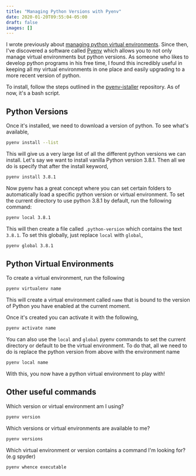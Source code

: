 ```yaml
---
title: "Managing Python Versions with Pyenv"
date: 2020-01-20T09:55:04-05:00
draft: false
images: []
---
```


I wrote previously about [managing python virtual environments](https://brandonrozek.com/blog/virtualenv/). Since then, I've discovered a software called [Pyenv](https://github.com/pyenv/pyenv) which allows you to not only manage virtual environments but python versions. As someone who likes to develop python programs in his free time, I found this incredibly useful in keeping all my virtual environments in one place and easily upgrading to a more recent version of python.

To install, follow the steps outlined in the [pyenv-istaller](https://github.com/pyenv/pyenv-installer) repository. As of now, it's a bash script.

## Python Versions

Once it's installed, we need to download a version of python. To see what's available,

```bash
pyenv install --list
```

This will give us a very large list of all the different python versions we can install. Let's say we want to install vanilla Python version 3.8.1. Then all we do is specify that after the install keyword,

```bash
pyenv install 3.8.1
```

Now pyenv has a great concept where you can set certain folders to automatically load a specific python version or virtual environment. To set the current directory to use python 3.8.1 by default, run the following command:

```bash
pyenv local 3.8.1
```

This will then create a file called `.python-version` which contains the text `3.8.1`. To set this globally, just replace `local` with `global`,

```bash
pyenv global 3.8.1
```

## Python Virtual Environments

To create a virtual environment, run the following

```bash
pyenv virtualenv name
```

This will create a virtual environment called `name` that is bound to the version of Python you have enabled at the current moment. 

Once it's created you can activate it with the following,

```bash
pyenv activate name
```

You can also use the `local` and `global` pyenv commands to set the current directory or default to be the virtual environment. To do that, all we need to do is replace the python version from above with the environment name

```bash
pyenv local name
```

With this, you now have a python virtual environment to play with!

## Other useful commands

Which version or virtual environment am I using?

```bash
pyenv version
```

Which versions or virtual environments are available to me?

```bash
pyenv versions
```

Which virtual environment or version contains a command I'm looking for? (e.g spyder)

```bash
pyenv whence executable
```


